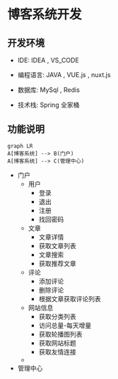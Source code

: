 # 博客系统开发



## 开发环境

* IDE: IDEA , VS_CODE 

* 编程语言: JAVA , VUE.js , nuxt.js
* 数据库: MySql , Redis
* 技术栈: Spring 全家桶

## 功能说明

```mermaid
graph LR
A[博客系统] --> B(门户)
A[博客系统] --> C(管理中心)

```



* 门户
  * 用户
    * 登录
    * 退出
    * 注册
    * 找回密码
  * 文章
    * 文章详情
    * 获取文章列表
    * 文章搜索
    * 获取推荐文章
  * 评论
    * 添加评论
    * 删除评论
    * 根据文章获取评论列表
  * 网站信息
    * 获取分类列表
    * 访问总量-每天增量
    * 获取轮播图列表
    * 获取网站标题
    * 获取友情连接
  * 
* 管理中心
